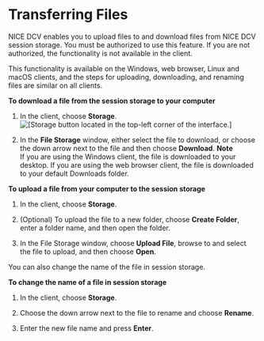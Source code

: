 # Transferring Files<a name="using-transfer"></a>

NICE DCV enables you to upload files to and download files from NICE DCV session storage\. You must be authorized to use this feature\. If you are not authorized, the functionality is not available in the client\.

This functionality is available on the Windows, web browser, Linux and macOS clients, and the steps for uploading, downloading, and renaming files are similar on all clients\.

**To download a file from the session storage to your computer**

1. In the client, choose **Storage**\.  
![\[Storage button located in the top-left corner of the interface.\]](http://docs.aws.amazon.com/dcv/latest/userguide/images/storage.png)

1. In the **File Storage** window, either select the file to download, or choose the down arrow next to the file and then choose **Download**\.
**Note**  
If you are using the Windows client, the file is downloaded to your desktop\. If you are using the web browser client, the file is downloaded to your default Downloads folder\.

**To upload a file from your computer to the session storage**

1. In the client, choose **Storage**\.

1. \(Optional\) To upload the file to a new folder, choose **Create Folder**, enter a folder name, and then open the folder\. 

1. In the File Storage window, choose **Upload File**, browse to and select the file to upload, and then choose **Open**\.

You can also change the name of the file in session storage\.

**To change the name of a file in session storage**

1. In the client, choose **Storage**\.

1. Choose the down arrow next to the file to rename and choose **Rename**\.

1. Enter the new file name and press **Enter**\.